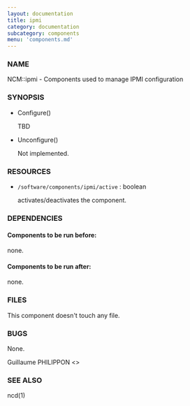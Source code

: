```yaml
---
layout: documentation
title: ipmi
category: documentation
subcategory: components
menu: 'components.md'
---
```

### NAME

NCM::ipmi - Components used to manage IPMI configuration

### SYNOPSIS

- Configure()

    TBD

- Unconfigure()

    Not implemented.

### RESOURCES

- `/software/components/ipmi/active` : boolean

    activates/deactivates the component.

### DEPENDENCIES

#### Components to be run before:

none.

#### Components to be run after:

none.

### FILES

This component doesn't touch any file.

### BUGS

None.

Guillaume PHILIPPON &lt;&gt;

### SEE ALSO

ncd(1)
